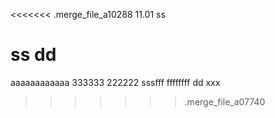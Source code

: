 <<<<<<< .merge_file_a10288
11.01 ss

ss dd
=======
aaaaaaaaaaaa
333333
222222
sssfff
ffffffff
dd
xxx
>>>>>>> .merge_file_a07740
